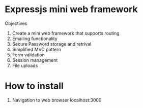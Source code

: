 Expressjs mini web framework
============================

Objectives

1. Create a mini web framework that supports routing
3. Emailing functionality
4. Secure Password storage and retrival
5. Simplified MVC pattern
6. Form validation
7. Session management
8. File uploads

How to install
==============
1. Navigation to web browser localhost:3000

